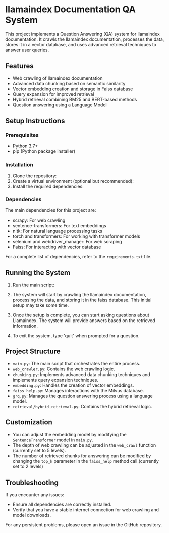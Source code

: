 # llamaindex Documentation QA System

This project implements a Question Answering (QA) system for llamaindex documentation. It crawls the llamaindex documentation, processes the data, stores it in a vector database, and uses advanced retrieval techniques to answer user queries.

## Features

- Web crawling of llamaindex documentation
- Advanced data chunking based on semantic similarity
- Vector embedding creation and storage in Faiss database
- Query expansion for improved retrieval
- Hybrid retrieval combining BM25 and BERT-based methods
- Question answering using a Language Model

## Setup Instructions

### Prerequisites

- Python 3.7+
- pip (Python package installer)

### Installation

1. Clone the repository:
2. Create a virtual environment (optional but recommended):
3. Install the required dependencies:

### Dependencies

The main dependencies for this project are:

- scrapy: For web crawling
- sentence-transformers: For text embeddings
- nltk: For natural language processing tasks
- torch and transformers: For working with transformer models
- selenium and webdriver_manager: For web scraping
- Faiss: For interacting with vector database

For a complete list of dependencies, refer to the `requirements.txt` file.

## Running the System

1. Run the main script:
   
2. The system will start by crawling the llamaindex documentation, processing the data, and storing it in the faiss database. This initial setup may take some time.

3. Once the setup is complete, you can start asking questions about Llamaindex. The system will provide answers based on the retrieved information.

5. To exit the system, type 'quit' when prompted for a question.

## Project Structure

- `main.py`: The main script that orchestrates the entire process.
- `web_crawler.py`: Contains the web crawling logic.
- `chunking.py`: Implements advanced data chunking techniques and implements query expansion techniques.
- `embedding.py`: Handles the creation of vector embeddings.
- `faiss_help.py`: Manages interactions with the Milvus database.
- `grq.py`: Manages the question answering process using a language model. 
- `retrieval/hybrid_retrieval.py`: Contains the hybrid retrieval logic.

## Customization

- You can adjust the embedding model by modifying the `SentenceTransformer` model in `main.py`.
- The depth of web crawling can be adjusted in the `web_crawl` function (currently set to 5 levels).
- The number of retrieved chunks for answering can be modified by changing the `top_k` parameter in the `faiss_help` method call.(currently set to 2 levels)

## Troubleshooting

If you encounter any issues:
- Ensure all dependencies are correctly installed.
- Verify that you have a stable internet connection for web crawling and model downloads.

For any persistent problems, please open an issue in the GitHub repository.

